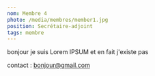 ```yaml
---
nom: Membre 4
photo: /media/membres/member1.jpg
position: Secrétaire-adjoint
tags: membre
---
```


bonjour je suis Lorem IPSUM et en fait j'existe pas

contact : bonjour@gmail.com